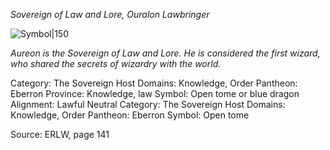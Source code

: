 *Sovereign of Law and Lore, Ouralon Lawbringer*

![Symbol|150](https://foundryvtt.seansbox.com/modules/seans-game-icons/icons/bookmarklet-lorc.svg)

*Aureon is the Sovereign of Law and Lore. He is considered the first wizard, who shared the secrets of wizardry with the world.*

Category: The Sovereign Host
Domains: Knowledge, Order
Pantheon: Eberron
Province: Knowledge, law
Symbol: Open tome or blue dragon
Alignment: Lawful Neutral
Category: The Sovereign Host
Domains: Knowledge, Order
Pantheon: Eberron
Symbol: Open tome

Source: ERLW, page 141
